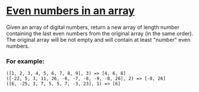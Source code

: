 # [Even numbers in an array](https://www.codewars.com/kata/5a431c0de1ce0ec33a00000c) #

Given an array of digital numbers, return a new array of length number containing the last even numbers from the original array (in the same order). The original array will be not empty and will contain at least "number" even numbers.

### For example: ###

    ([1, 2, 3, 4, 5, 6, 7, 8, 9], 3) => [4, 6, 8]
    ([-22, 5, 3, 11, 26, -6, -7, -8, -9, -8, 26], 2) => [-8, 26]
    ([6, -25, 3, 7, 5, 5, 7, -3, 23], 1) => [6]
